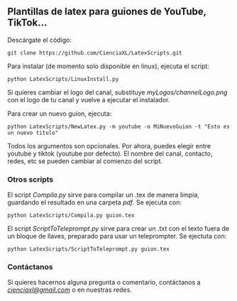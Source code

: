 ## Plantillas de latex para guiones de YouTube, TikTok...

Descárgate el código:

    git clone https://github.com/CienciaXL/LatexScripts.git

Para instalar (de momento solo disponible en linux), ejecuta el script:

    python LatexScripts/LinuxInstall.py

Si quieres cambiar el logo del canal, substituye *myLogos/channelLogo.png* con el logo de tu canal y vuelve a ejecutar el instalador.

Para crear un nuevo guion, ejecuta:

    python LatexScripts/NewLatex.py -m youtube -o MiNuevoGuion -t "Esto es un nuevo titulo"

Todos los argumentos son opcionales. Por ahora, puedes elegir entre youtube y tiktok (youtube por defecto).
El nombre del canal, contacto, redes, etc se pueden cambiar al comienzo del script.

### Otros scripts

El script *Compila.py* sirve para compilar un .tex de manera limpia, guardando el resultado en una carpeta *pdf*. Se ejecuta con:

    python LatexScripts/Compila.py guion.tex

El script *ScriptToTeleprompt.py* sirve para crear un .txt con el texto fuera de un bloque de llaves, preparado para usar un teleprompter. Se ejectuta con:

    python LatexScripts/ScriptToTeleprompt.py guion.tex

### Contáctanos

Si quieres hacernos alguna pregunta o comentario, contáctanos a *cienciaxl@gmail.com* o en nuestras redes.

